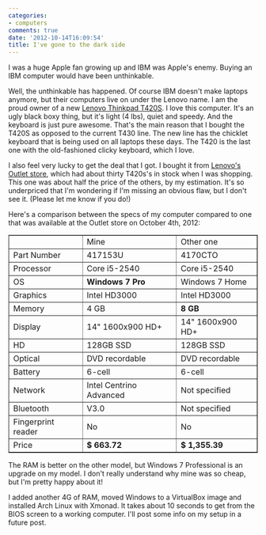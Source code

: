 ```yaml
---
categories:
- computers
comments: true
date: '2012-10-14T16:09:54'
title: I've gone to the dark side
---
```



I was a huge Apple fan growing up and IBM was Apple's enemy. Buying an
IBM computer would have been unthinkable.

Well, the unthinkable has happened. Of course IBM doesn't make laptops
anymore, but their computers live on under the Lenovo name. I am the
proud owner of a new [Lenovo Thinkpad T420S](http://shop.lenovo.com/us/laptops/thinkpad/t-series/t420s). I
love this computer. It's an ugly black boxy thing, but it's light (4
lbs), quiet and speedy. And the keyboard is just pure awesome. That's
the main reason that I bought the T420S as opposed to the current T430
line. The new line has the chicklet keyboard that is being used on all
laptops these days. The T420 is the last one with the old-fashioned
clicky keyboard, which I love.

I also feel very lucky to get the deal that I got. I bought it from
[Lenovo's Outlet store](http://outlet.lenovo.com), which had about
thirty T420s's in stock when I was shopping. This one was about half
the price of the others, by my estimation. It's so underpriced that
I'm wondering if I'm missing an obvious flaw, but I don't see it.
(Please let me know if you do!)

Here's a comparison between the specs of my computer compared to one
that was available at the Outlet store on October 4th, 2012:

<table border="1">
<tr>
<td>&nbsp;</td>
<td>Mine</td>
<td>Other one</td>
</tr>

<tr>
<td>Part Number</td>
<td>417153U</td>
<td>4170CTO</td>
</tr>

<tr>
<td>Processor</td>
<td>Core i5-2540</td>
<td>Core i5-2540</td>
</tr>

<tr>
<td>OS</td>
<td><strong>Windows 7 Pro</strong></td>
<td>Windows 7 Home</td>
</tr>

<tr>
<td>Graphics</td>
<td>Intel HD3000</td>
<td>Intel HD3000</td>
</tr>

<tr>
<td>Memory</td>
<td>4 GB</td>
<td><b>8 GB</b></td>
</tr>

<tr>
<td>Display</td>
<td>14" 1600x900 HD+</td>
<td>14" 1600x900 HD+</td>
</tr>

<tr>
<td>HD</td>
<td>128GB SSD</td>
<td>128GB SSD</td>
</tr>

<tr>
<td>Optical</td>
<td>DVD recordable</td>
<td>DVD recordable</td>
</tr>

<tr>
<td>Battery</td>
<td>6-cell</td>
<td>6-cell</td>
</tr>

<tr>
<td>Network</td>
<td>Intel Centrino Advanced</td>
<td>Not specified</td>
</tr>

<tr>
<td>Bluetooth</td>
<td>V3.0</td>
<td>Not specified</td>
</tr>

<tr>
<td>Fingerprint reader</td>
<td>No</td>
<td>No</td>
</tr>

<tr>
<td>Price</td>
<td class="big"><b>$ 663.72</b></td>
<td><b>$ 1,355.39</b></td>
</tr>
</table>

The RAM is better on the other model, but Windows 7 Professional is an
upgrade on my model. I don't really understand why mine was so cheap,
but I'm pretty happy about it!

I added another 4G of RAM, moved Windows to a VirtualBox image and
installed Arch Linux with Xmonad. It takes about 10 seconds to get
from the BIOS screen to a working computer. I'll post some info on my
setup in a future post.
